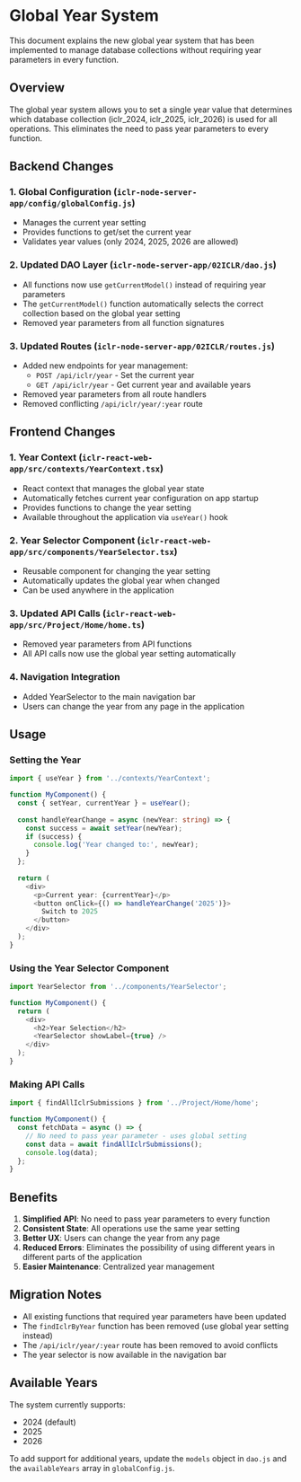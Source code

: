 # Global Year System

This document explains the new global year system that has been implemented to manage database collections without requiring year parameters in every function.

## Overview

The global year system allows you to set a single year value that determines which database collection (iclr_2024, iclr_2025, iclr_2026) is used for all operations. This eliminates the need to pass year parameters to every function.

## Backend Changes

### 1. Global Configuration (`iclr-node-server-app/config/globalConfig.js`)

- Manages the current year setting
- Provides functions to get/set the current year
- Validates year values (only 2024, 2025, 2026 are allowed)

### 2. Updated DAO Layer (`iclr-node-server-app/02ICLR/dao.js`)

- All functions now use `getCurrentModel()` instead of requiring year parameters
- The `getCurrentModel()` function automatically selects the correct collection based on the global year setting
- Removed year parameters from all function signatures

### 3. Updated Routes (`iclr-node-server-app/02ICLR/routes.js`)

- Added new endpoints for year management:
  - `POST /api/iclr/year` - Set the current year
  - `GET /api/iclr/year` - Get current year and available years
- Removed year parameters from all route handlers
- Removed conflicting `/api/iclr/year/:year` route

## Frontend Changes

### 1. Year Context (`iclr-react-web-app/src/contexts/YearContext.tsx`)

- React context that manages the global year state
- Automatically fetches current year configuration on app startup
- Provides functions to change the year setting
- Available throughout the application via `useYear()` hook

### 2. Year Selector Component (`iclr-react-web-app/src/components/YearSelector.tsx`)

- Reusable component for changing the year setting
- Automatically updates the global year when changed
- Can be used anywhere in the application

### 3. Updated API Calls (`iclr-react-web-app/src/Project/Home/home.ts`)

- Removed year parameters from API functions
- All API calls now use the global year setting automatically

### 4. Navigation Integration

- Added YearSelector to the main navigation bar
- Users can change the year from any page in the application

## Usage

### Setting the Year

```typescript
import { useYear } from '../contexts/YearContext';

function MyComponent() {
  const { setYear, currentYear } = useYear();
  
  const handleYearChange = async (newYear: string) => {
    const success = await setYear(newYear);
    if (success) {
      console.log('Year changed to:', newYear);
    }
  };
  
  return (
    <div>
      <p>Current year: {currentYear}</p>
      <button onClick={() => handleYearChange('2025')}>
        Switch to 2025
      </button>
    </div>
  );
}
```

### Using the Year Selector Component

```typescript
import YearSelector from '../components/YearSelector';

function MyComponent() {
  return (
    <div>
      <h2>Year Selection</h2>
      <YearSelector showLabel={true} />
    </div>
  );
}
```

### Making API Calls

```typescript
import { findAllIclrSubmissions } from '../Project/Home/home';

function MyComponent() {
  const fetchData = async () => {
    // No need to pass year parameter - uses global setting
    const data = await findAllIclrSubmissions();
    console.log(data);
  };
}
```

## Benefits

1. **Simplified API**: No need to pass year parameters to every function
2. **Consistent State**: All operations use the same year setting
3. **Better UX**: Users can change the year from any page
4. **Reduced Errors**: Eliminates the possibility of using different years in different parts of the application
5. **Easier Maintenance**: Centralized year management

## Migration Notes

- All existing functions that required year parameters have been updated
- The `findIclrByYear` function has been removed (use global year setting instead)
- The `/api/iclr/year/:year` route has been removed to avoid conflicts
- The year selector is now available in the navigation bar

## Available Years

The system currently supports:
- 2024 (default)
- 2025
- 2026

To add support for additional years, update the `models` object in `dao.js` and the `availableYears` array in `globalConfig.js`. 